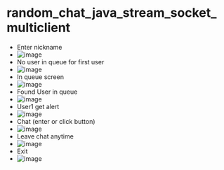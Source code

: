 # random_chat_java_stream_socket_multiclient
- Enter nickname
- ![image](https://user-images.githubusercontent.com/41092293/147593450-a68119d7-585d-49f1-9c0d-5a3580fd2ece.png)
- No user in queue for first user
- ![image](https://user-images.githubusercontent.com/41092293/147593458-8e5d3b2b-3421-49e8-b2ff-5a962bf0eaed.png)
- In queue screen
- ![image](https://user-images.githubusercontent.com/41092293/147593471-95a275cf-3365-4d35-a5df-f0a3e1015c8b.png)
- Found User in queue
- ![image](https://user-images.githubusercontent.com/41092293/147593567-27c7ef0a-4ae6-4466-b978-9c6b4dfa9378.png)
- User1 get alert
- ![image](https://user-images.githubusercontent.com/41092293/147593586-ed4bb540-6f09-443a-9bd6-10c2ca84b108.png)
- Chat (enter or click button)
- ![image](https://user-images.githubusercontent.com/41092293/147593633-dccc87f0-99df-4b5b-9c80-0153cbe65ecf.png)
- Leave chat anytime
- ![image](https://user-images.githubusercontent.com/41092293/147593672-4c8b258d-8243-4e9d-9fa4-47e1c2f5e285.png)
- Exit
- ![image](https://user-images.githubusercontent.com/41092293/147593697-c1f38056-a72a-4126-a1b6-2c7373499fa0.png)
